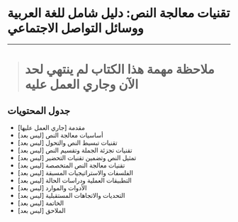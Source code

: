 # تقنيات معالجة النص: دليل شامل للغة العربية ووسائل التواصل الاجتماعي
---
># ملاحظة مهمة هذا الكتاب لم ينتهي لحد الآن وجاري العمل عليه

## جدول المحتويات

- مقدمة [جاري العمل عليها]
- أساسيات معالجة النص [ليس بعد]
- تقنيات تبسيط النص والتحول [ليس بعد]
- تقنيات تجزئة الجملة وتقسيم النص [ليس بعد]
- تمثيل النص وتضمين تقنيات التحضير [ليس بعد]
- تقنيات معالجة النص المتخصصة [ليس بعد]
- الفلسفات والاستراتيجيات المسبقة [ليس بعد]
- التطبيقات العملية ودراسات الحالة [ليس بعد]
- الأدوات والموارد [ليس بعد]
- التحديات والاتجاهات المستقبلية [ليس بعد]
- الخاتمة [ليس بعد]
- الملاحق [ليس بعد]
